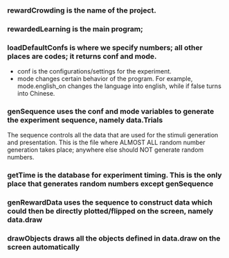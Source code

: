 ### rewardCrowding is the name of the project.

### rewardedLearning is the main program;

### loadDefaultConfs is where we specify numbers; all other places are codes; it returns conf and mode.

 - conf is the configurations/settings for the experiment.
 - mode changes certain behavior of the program. For example, mode.english_on changes the language into
english, while if false turns into Chinese.

### genSequence uses the conf and mode variables to generate the experiment sequence, namely data.Trials

The sequence controls all the data that are used for the stimuli generation and presentation. 
This is the file where ALMOST ALL random number generation takes place; anywhere else should NOT 
generate random numbers.

### getTime is the database for experiment timing. This is the only place that generates random numbers except genSequence

### genRewardData uses the sequence to construct data which could then be directly plotted/flipped on the screen, namely data.draw

### drawObjects draws all the objects defined in data.draw on the screen automatically
